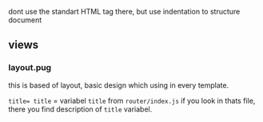 dont use the standart HTML tag there, but use indentation to structure document
## views
### layout.pug
this is based of layout, basic design which using in every template.

`title= title` = variabel `title` from `router/index.js`
if you look in thats file, there you find description of `title` variabel.

